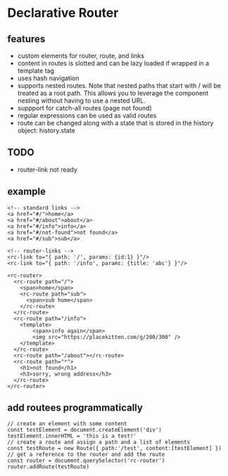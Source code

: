 # Declarative Router

## features
* custom elements for router, route, and links
* content in routes is slotted and can be lazy loaded if wrapped in a template tag
* uses hash navigation
* supports nested routes. Note that nested paths that start with / will be treated as a root path. This allows you to leverage the component nesting without having to use a nested URL.
* suppport for catch-all routes (page not found)
* regular expressions can be used as valid routes
* route can be changed along with a state that is stored in the history object: history.state

## TODO
* router-link not ready

## example
```
<!-- standard links -->
<a href="#/">home</a>
<a href="#/about">about</a>
<a href="#/info">info</a>
<a href="#/not-found">not found</a>
<a href="#/sub">sub</a>

<!-- router-links -->
<rc-link to="{ path: '/', params: {id:1} }"/>
<rc-link to="{ path: '/info', params: {title: 'abc'} }"/>

<rc-router>
  <rc-route path="/">
    <span>home</span>
    <rc-route path="sub">
      <span>sub home</span>
    </rc-route>
  </rc-route>
  <rc-route path="/info">
    <template>
        <span>info again</span>
        <img src="https://placekitten.com/g/200/300" />
    </template>
  </rc-route>
  <rc-route path="/about"></rc-route>
  <rc-route path="*">
    <h1>not found</h1>
    <h3>sorry, wrong address</h3>
  </rc-route>
</rc-router>
```

## add routees programmatically
```
// create an element with some content
const testElement = document.createElement('div')
testElement.innerHTML = 'this is a test!'
// create a route and assign a path and a list of elements
const testRoute = new Route({ path:'/test', content:[testElement] })
// get a reference to the router and add the route
const router = document.querySelector('rc-router')
router.addRoute(testRoute)
```